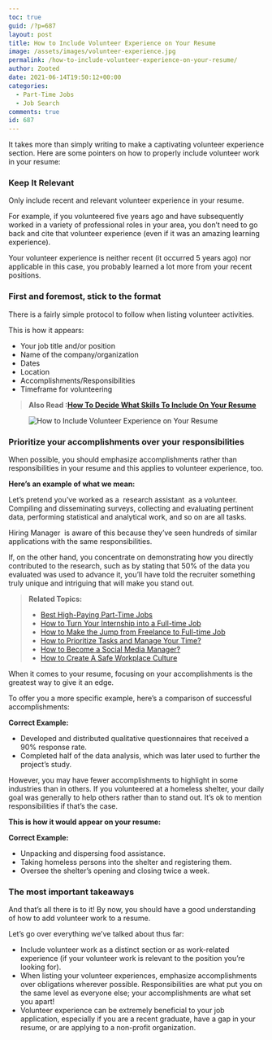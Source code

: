 ```yaml
---
toc: true
guid: /?p=687
layout: post
title: How to Include Volunteer Experience on Your Resume
image: /assets/images/volunteer-experience.jpg
permalink: /how-to-include-volunteer-experience-on-your-resume/
author: Zooted
date: 2021-06-14T19:50:12+00:00
categories:
  - Part-Time Jobs
  - Job Search
comments: true
id: 687
---
```

It takes more than simply writing to make a captivating volunteer experience section. Here are some pointers on how to properly include volunteer work in your resume:

### **Keep It Relevant**

Only include recent and relevant volunteer experience in your resume.

For example, if you volunteered five years ago and have subsequently worked in a variety of professional roles in your area, you don&#8217;t need to go back and cite that volunteer experience (even if it was an amazing learning experience).

Your volunteer experience is neither recent (it occurred 5 years ago) nor applicable in this case, you probably learned a lot more from your recent positions.

### **First and foremost, stick to the format**

There is a fairly simple protocol to follow when listing volunteer activities.

This is how it appears:

* Your job title and/or position
* Name of the company/organization
* Dates
* Location
* Accomplishments/Responsibilities
* Timeframe for volunteering

<blockquote class="wp-block-quote">
  <p>
    <strong>Also Read :<a href="/how-to-decide-what-skills-to-include-on-your-resume/">How To Decide What Skills To Include On Your Resume</a></strong>
  </p>
</blockquote>

<div class="wp-block-image">
  <figure class="aligncenter size-large"><img loading="lazy" width="952" height="402" src="/wp-content/uploads/2021/06/volunteer-experience-on-resume.png" alt="How to Include Volunteer Experience on Your Resume" class="wp-image-688" srcset="/wp-content/uploads/2021/06/volunteer-experience-on-resume.png 952w, /wp-content/uploads/2021/06/volunteer-experience-on-resume-300x127.png 300w, /wp-content/uploads/2021/06/volunteer-experience-on-resume-768x324.png 768w" sizes="(max-width: 952px) 100vw, 952px" /></figure>
</div>

### **Prioritize your accomplishments over your responsibilities**

When possible, you should emphasize accomplishments rather than responsibilities in your resume and this applies to volunteer experience, too.

**Here&#8217;s an example of what we mean:**

Let&#8217;s pretend you&#8217;ve worked as a&nbsp; research assistant &nbsp;as a volunteer. Compiling and disseminating surveys, collecting and evaluating pertinent data, performing statistical and analytical work, and so on are all tasks.

Hiring Manager &nbsp;is aware of this because they&#8217;ve seen hundreds of similar applications with the same responsibilities.

If, on the other hand, you concentrate on demonstrating how you directly contributed to the research, such as by stating that 50% of the data you evaluated was used to advance it, you&#8217;ll have told the recruiter something truly unique and intriguing that will make you stand out.

> **Related Topics:**
>
> * [Best High-Paying Part-Time Jobs](/best-high-paying-part-time-jobs/)
> * [How to Turn Your Internship into a Full-time Job](/how-to-turn-your-internship-into-a-full-time-job/)
> * [How to Make the Jump from Freelance to Full-time Job](/how-to-make-the-jump-from-freelance-to-full-time-job/) 
> * [How to Prioritize Tasks and Manage Your Time?](/how-to-prioritize-tasks-and-manage-your-time/) 
> * [How to Become a Social Media Manager?](/how-to-become-a-social-media-manager/) 
> * [How to Create A Safe Workplace Culture](/safe-workplace-culture/)

When it comes to your resume, focusing on your accomplishments is the greatest way to give it an edge.

To offer you a more specific example, here&#8217;s a comparison of successful accomplishments:

**Correct Example:**

* Developed and distributed qualitative questionnaires that received a 90% response rate.
* Completed half of the data analysis, which was later used to further the project&#8217;s study.

However, you may have fewer accomplishments to highlight in some industries than in others. If you volunteered at a homeless shelter, your daily goal was generally to help others rather than to stand out. It&#8217;s ok to mention responsibilities if that&#8217;s the case.

**This is how it would appear on your resume:**

**Correct Example:**

* Unpacking and dispersing food assistance.
* Taking homeless persons into the shelter and registering them.
* Oversee the shelter&#8217;s opening and closing twice a week.

### **The most important takeaways**

And that&#8217;s all there is to it! By now, you should have a good understanding of how to add volunteer work to a resume.

Let&#8217;s go over everything we&#8217;ve talked about thus far:

* Include volunteer work as a distinct section or as work-related experience (if your volunteer work is relevant to the position you&#8217;re looking for).
* When listing your volunteer experiences, emphasize accomplishments over obligations wherever possible. Responsibilities are what put you on the same level as everyone else; your accomplishments are what set you apart!
* Volunteer experience can be extremely beneficial to your job application, especially if you are a recent graduate, have a gap in your resume, or are applying to a non-profit organization.